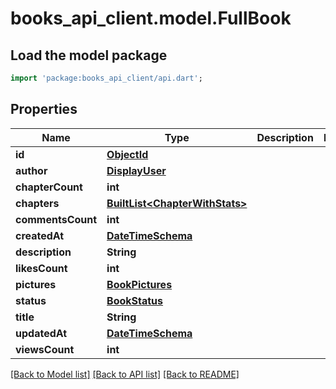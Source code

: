 # books_api_client.model.FullBook

## Load the model package
```dart
import 'package:books_api_client/api.dart';
```

## Properties
Name | Type | Description | Notes
------------ | ------------- | ------------- | -------------
**id** | [**ObjectId**](ObjectId.md) |  | 
**author** | [**DisplayUser**](DisplayUser.md) |  | 
**chapterCount** | **int** |  | 
**chapters** | [**BuiltList&lt;ChapterWithStats&gt;**](ChapterWithStats.md) |  | 
**commentsCount** | **int** |  | 
**createdAt** | [**DateTimeSchema**](DateTimeSchema.md) |  | 
**description** | **String** |  | 
**likesCount** | **int** |  | 
**pictures** | [**BookPictures**](BookPictures.md) |  | 
**status** | [**BookStatus**](BookStatus.md) |  | 
**title** | **String** |  | 
**updatedAt** | [**DateTimeSchema**](DateTimeSchema.md) |  | 
**viewsCount** | **int** |  | 

[[Back to Model list]](../README.md#documentation-for-models) [[Back to API list]](../README.md#documentation-for-api-endpoints) [[Back to README]](../README.md)


